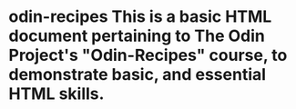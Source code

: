 # odin-recipes This is a basic HTML document pertaining to The Odin Project's "Odin-Recipes" course, to demonstrate basic, and essential HTML skills.
